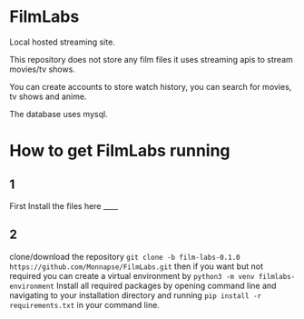 # FilmLabs
 
Local hosted streaming site.

This repository does not store any film files it uses streaming apis to stream movies/tv shows.

You can create accounts to store watch history, you can search for movies, tv shows and anime.

The database uses mysql.

# How to get FilmLabs running

## 1
First Install the files here ____

## 2
clone/download the repository `git clone -b film-labs-0.1.0 https://github.com/Monnapse/FilmLabs.git` then if you want but not required you can create a virtual environment by `python3 -m venv filmlabs-environment`
Install all required packages by opening command line and navigating to your installation directory and running ```pip install -r requirements.txt``` in your command line.